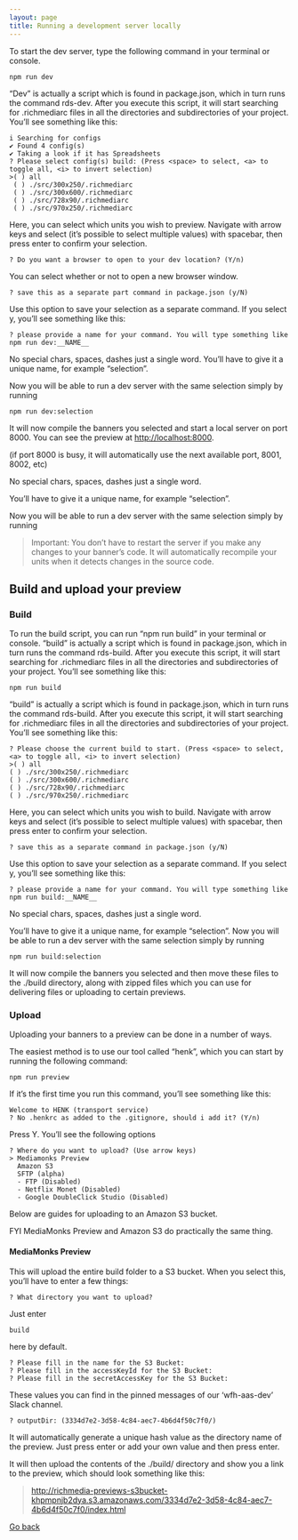 ```yaml
---
layout: page
title: Running a development server locally
---
```

To start the dev server, type the following command in your terminal or console.

```
npm run dev
```

“Dev” is actually a script which is found in package.json, which in turn runs the command rds-dev. After you execute this script, it will start searching for .richmediarc files in all the directories and subdirectories of your project.  You’ll see something like this:

```
i Searching for configs
✔ Found 4 config(s)
✔ Taking a look if it has Spreadsheets
? Please select config(s) build: (Press <space> to select, <a> to toggle all, <i> to invert selection)
>( ) all
 ( ) ./src/300x250/.richmediarc
 ( ) ./src/300x600/.richmediarc
 ( ) ./src/728x90/.richmediarc
 ( ) ./src/970x250/.richmediarc
```

Here, you can select which units you wish to preview. Navigate with arrow keys and select (it’s possible to select multiple values) with spacebar, then press enter to confirm your selection.


```
? Do you want a browser to open to your dev location? (Y/n)
```
You can select whether or not to open a new browser window.

```
? save this as a separate part command in package.json (y/N)
```

Use this option to save your selection as a separate command. If you select y, you’ll see something like this:

````
? please provide a name for your command. You will type something like npm run dev:__NAME__
````

No special chars, spaces, dashes just a single word. You’ll have to give it a unique name, for example “selection”.

Now you will be able to run a dev server with the same selection simply by running

```
npm run dev:selection
```

It will now compile the banners you selected and start a local server on port 8000. You can see the preview at [http://localhost:8000](http://localhost:8000).

(if port 8000 is busy, it will automatically use the next available port, 8001, 8002, etc)

No special chars, spaces, dashes just a single word.

You’ll have to give it a unique name, for example “selection”.

Now you will be able to run a dev server with the same selection simply by running


> Important: You don’t have to restart the server if you make any changes to your banner’s code. It will 
> automatically recompile your units when it detects changes in the source code.


## Build and upload your preview

### Build

To run the build script, you can run “npm run build” in your terminal or console.
“build” is actually a script which is found in package.json, which in turn runs the command rds-build. After you execute this script, it will start searching for .richmediarc files in all the directories and subdirectories of your project.  You’ll see something like this:

```
npm run build
```

“build” is actually a script which is found in package.json, which in turn runs the command rds-build. After you execute this script, it will start searching for .richmediarc files in all the directories and subdirectories of your project. You’ll see something like this:

```
? Please choose the current build to start. (Press <space> to select, <a> to toggle all, <i> to invert selection)
>( ) all
( ) ./src/300x250/.richmediarc
( ) ./src/300x600/.richmediarc
( ) ./src/728x90/.richmediarc
( ) ./src/970x250/.richmediarc
```

Here, you can select which units you wish to build. Navigate with arrow keys and select (it’s possible to select multiple values) with spacebar, then press enter to confirm your selection.
```
? save this as a separate command in package.json (y/N)
```

Use this option to save your selection as a separate command. If you select y, you’ll see something like this:

```
? please provide a name for your command. You will type something like npm run build:__NAME__
```
No special chars, spaces, dashes just a single word.

You’ll have to give it a unique name, for example “selection”. Now you will be able to run a dev server with the same selection simply by running

 ```
 npm run build:selection
```

It will now compile the banners you selected and then move these files to the ./build directory, along with zipped files which you can use for delivering files or uploading to certain previews.

### Upload

Uploading your banners to a preview can be done in a number of ways.

The easiest method is to use our tool called “henk”, which you can start by running the following command:

```
npm run preview
```

If it’s the first time you run this command, you’ll see something like this:

```
Welcome to HENK (transport service)
? No .henkrc as added to the .gitignore, should i add it? (Y/n)
```

Press Y. You’ll see the following options

```
? Where do you want to upload? (Use arrow keys)
> Mediamonks Preview
  Amazon S3
  SFTP (alpha)
  - FTP (Disabled)
  - Netflix Monet (Disabled)
  - Google DoubleClick Studio (Disabled)
```

Below are guides for uploading to an Amazon S3 bucket.

FYI MediaMonks Preview and Amazon S3 do practically the same thing.


#### MediaMonks Preview

This will upload the entire build folder to a S3 bucket. When you select this, you’ll have to enter a few things:

```
? What directory you want to upload?
```

Just enter
```
build
```
here by default.

```
? Please fill in the name for the S3 Bucket:
? Please fill in the accessKeyId for the S3 Bucket:
? Please fill in the secretAccessKey for the S3 Bucket:
```
These values you can find in the pinned messages of our ‘wfh-aas-dev’ Slack channel.

```
? outputDir: (3334d7e2-3d58-4c84-aec7-4b6d4f50c7f0/)
```

It will automatically generate a unique hash value as the directory name of the preview. Just press enter or add your own value and then press enter.

It will then upload the contents of the ./build/ directory and show you a link to the preview, which should look something like this:

> http://richmedia-previews-s3bucket-khpmpnjb2dya.s3.amazonaws.com/3334d7e2-3d58-4c84-aec7-4b6d4f50c7f0/index.html


[Go back](./getting-started.md)
